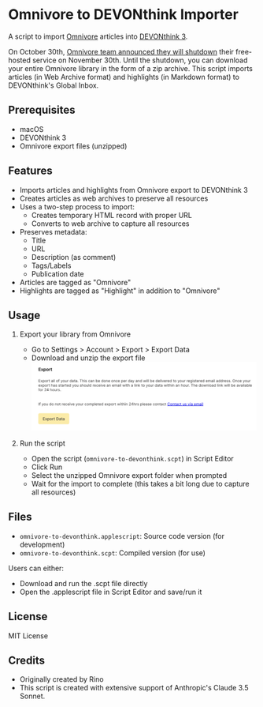 # Omnivore to DEVONthink Importer

A script to import [Omnivore](https://omnivore.app/) articles into [DEVONthink 3](https://www.devontechnologies.com/apps/devonthink).

On October 30th, [Omnivore team announced they will shutdown](https://blog.omnivore.app/p/details-on-omnivore-shutting-down) their free-hosted service on November 30th. Until the shutdown, you can download your entire Omnivore library in the form of a zip archive. This script imports articles (in Web Archive format) and highlights (in Markdown format) to DEVONthink's Global Inbox.

## Prerequisites

- macOS
- DEVONthink 3
- Omnivore export files (unzipped)

## Features

- Imports articles and highlights from Omnivore export to DEVONthink 3
- Creates articles as web archives to preserve all resources
- Uses a two-step process to import:
  - Creates temporary HTML record with proper URL
  - Converts to web archive to capture all resources
- Preserves metadata:
  - Title
  - URL
  - Description (as comment)
  - Tags/Labels
  - Publication date
- Articles are tagged as "Omnivore"
- Highlights are tagged as "Highlight" in addition to "Omnivore"

## Usage

1. Export your library from Omnivore
   - Go to Settings > Account > Export > Export Data
   - Download and unzip the export file
   ![fig-export](fig-export.png)

2. Run the script
   - Open the script (`omnivore-to-devonthink.scpt`) in Script Editor
   - Click Run
   - Select the unzipped Omnivore export folder when prompted
   - Wait for the import to complete (this takes a bit long due to capture all resources)

## Files
   - `omnivore-to-devonthink.applescript`: Source code version (for development)
   - `omnivore-to-devonthink.scpt`: Compiled version (for use)

   Users can either:
   - Download and run the .scpt file directly
   - Open the .applescript file in Script Editor and save/run it

## License

MIT License

## Credits

- Originally created by Rino
- This script is created with extensive support of Anthropic's Claude 3.5 Sonnet.
